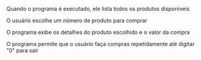 Quando o programa é executado, ele lista todos os produtos disponíveis

O usuário escolhe um número de produto para comprar

O programa exibe os detalhes do produto escolhido e o valor da compra

O programa permite que o usuário faça compras repetidamente até digitar "0" para sair
